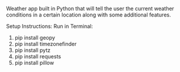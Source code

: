 Weather app built in Python that will tell the user the current weather conditions in a certain location along with some additional features.

Setup Instructions:
Run in Terminal: 
  1. pip install geopy
  2. pip install timezonefinder
  3. pip install pytz
  4. pip install requests
  5. pip install pillow

